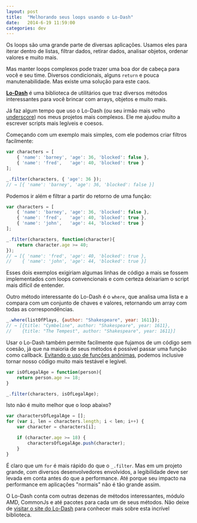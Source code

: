 ```yaml
---
layout: post
title:  "Melhorando seus loops usando o Lo-Dash"
date:   2014-6-19 11:59:00
categories: dev
---
```


Os loops são uma grande parte de diversas aplicações. Usamos eles para iterar dentro de listas, filtrar dados, retirar dados, analisar objetos, ordenar valores e muito mais.

Mas manter loops complexos pode trazer uma boa dor de cabeça para você e seu time. Diversos condicionais, alguns `return` e pouca manutenabilidade. Mas existe uma solução para este caos.

<!--more-->

[**Lo-Dash**](http://lodash.com "Site da biblioteca de utilitários Lo-Dash") é uma biblioteca de utilitários que traz diversos métodos interessantes para você brincar com arrays, objetos e muito mais.

Já faz algum tempo que uso o Lo-Dash (ou seu irmão mais velho [underscore](http://underscorejs.org)) nos meus projetos mais complexos. Ele me ajudou muito a escrever scripts mais legíveis e coesos.

Começando com um exemplo mais simples, com ele podemos criar filtros facilmente:

```javascript
var characters = [
    { 'name': 'barney', 'age': 36, 'blocked': false },
    { 'name': 'fred',   'age': 40, 'blocked': true }
];

_.filter(characters, { 'age': 36 });
// → [{ 'name': 'barney', 'age': 36, 'blocked': false }]
```

Podemos ir além e filtrar a partir do retorno de uma função:

```javascript
var characters = [
    { 'name': 'barney', 'age': 36, 'blocked': false },
    { 'name': 'fred',   'age': 40, 'blocked': true },
    { 'name': 'john',   'age': 44, 'blocked': true }
];

_.filter(characters, function(character){
    return character.age >= 40;
});
// → [{ 'name': 'fred', 'age': 40, 'blocked': true },
//    { 'name': 'john', 'age': 44, 'blocked': true }]
```

Esses dois exemplos exigiriam algumas linhas de código a mais se fossem implementados com loops convencionais e com certeza deixariam o script mais difícil de entender.

Outro método interessante do Lo-Dash é o `where`, que analisa uma lista e a compara com um conjunto de chaves e valores, retornando um array com todas as correspondências.

```javascript
_.where(listOfPlays, {author: "Shakespeare", year: 1611});
// → [{title: "Cymbeline", author: "Shakespeare", year: 1611},
//    {title: "The Tempest", author: "Shakespeare", year: 1611}]
```

Usar o Lo-Dash também permite facilmente que fujamos de um código sem coesão, já que na maioria de seus métodos é possível passar uma função como callback. [Evitando o uso de funções anônimas](http://toddmotto.com/avoiding-anonymous-javascript-functions/), podemos inclusive tornar nosso código muito mais testável e legível.

```javascript
var isOfLegalAge = function(person){
    return person.age >= 18;
}

_.filter(characters, isOfLegalAge);
```

Isto não é muito melhor que o loop abaixo?

```javascript
var charactersOfLegalAge = [];
for (var i, len = characters.length; i < len; i++) {
    var character = characters[i];

    if (character.age >= 18) {
        charactersOfLegalAge.push(character);
    }
}
```

É claro que um `for` é mais rápido do que o `_.filter`. Mas em um projeto grande, com diversos desenvolvedores envolvidos, a legibilidade deve ser levada em conta antes do que a performance. Até porque seu impacto na performance em aplicações "normais" não é tão grande assim.

O Lo-Dash conta com outras dezenas de métodos interessantes, módulo AMD, CommonJs e até pacotes para cada um de seus métodos. Não deixe de [visitar o site do Lo-Dash](http://lodash.com) para conhecer mais sobre esta incrível biblioteca.